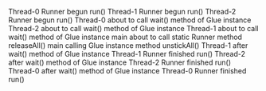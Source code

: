 Thread-0 Runner begun run()
Thread-1 Runner begun run()
Thread-2 Runner begun run()
Thread-0 about to call wait() method of Glue instance
Thread-2 about to call wait() method of Glue instance
Thread-1 about to call wait() method of Glue instance
main about to call static Runner method releaseAll()
main calling Glue instance method unstickAll()
Thread-1 after wait() method of Glue instance
Thread-1 Runner finished run()
Thread-2 after wait() method of Glue instance
Thread-2 Runner finished run()
Thread-0 after wait() method of Glue instance
Thread-0 Runner finished run()
